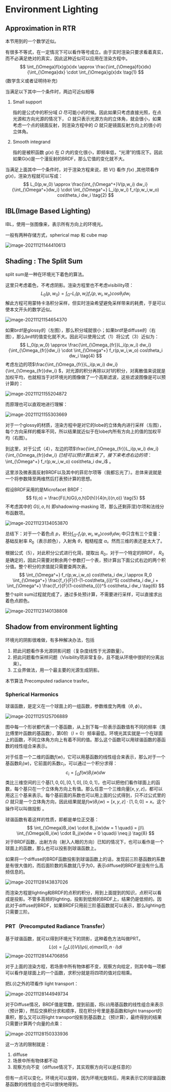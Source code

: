 # Environment Lighting

## Approximation in RTR

本节用到的一个数学近似。

有很多不等式，在一定情况下可以看作等号成立。由于实时渲染只要求看着真实，而不必满足绝对的真实，因此这种近似可以应用在渲染方程中。
$$
\int_{\Omega}f(x)g(x)dx \approx \frac{\int_{\Omega}f(x)dx}{\int_{\Omega}dx} \cdot \int_{\Omega}g(x)dx \tag{1}
$$
(数学含义或者证明待补充)

当满足以下其中一个条件时，两边可近似相等

1. Small support 

   指的是公式中的积分域 $\Omega$ 尽可能小的时候。因此如果只考虑直接光照，在点光源和方向光源的情况下， $\Omega$ 就只表示光源方向的立体角，就会很小，如果考虑一个点的镜面反射，则渲染方程中的 $\Omega$ 就只是镜面反射方向上的很小的立体角。

2. Smooth integrand

   指的是被积函数 $g(x)$ 在 $\Omega$ 内的变化很小，即频率低，“光滑”的情况下。因此如果G(x)是一个漫反射的BRDF，那么它值的变化就不大。

当满足上面其中一个条件时，对于渲染方程来说，把 $V()$ 看作 $f(x)$ ,其他项看作 $g(x)$，渲染方程就可以写成：
$$
L_0(p,w_0) \approx \frac{\int_{\Omega^+}V(p,w_i) dw_i}{\int_{\Omega^+}dw_i} \cdot \int_{\Omega^+} L_i(p,w_i) f_r(p,w_i,w_o) cos\theta_i dw_i \tag{2}
$$

## IBL(Image Based Lighting)

IBL，使用一张图像来，表示所有方向上的环境光。

一般有两种存储方式，spherical map 和 cube map

![image-20211121144410613](https://raw.githubusercontent.com/L-Aidan/Images/main/img/202111211444705.png)



## Shading : The Split Sum

split sum是一种在环境光下着色的算法。

这里只考虑着色，不考虑阴影。渲染方程里也不考虑visibility项：
$$
L_0(p,w_0) = \int_{\Omega^+} L_i(p,w_i) f_r(p,w_i,w_o) cos\theta_i  dw_i \tag{3}
$$
解此方程可用蒙特卡洛积分采样，但实时渲染希望避免采样带来的耗费，于是可以使本文开头的数学近似。

![image-20211121154654370](https://raw.githubusercontent.com/L-Aidan/Images/main/img/202111211546405.png)

如果brdf是glossy的（左图），那么积分域就很小；如果brdf是diffuse的（右图），那么brdf的值变化就不大。因此可以使用公式（1）将公式（3）近似为：
$$
L_0(p,w_0) \approx \frac{\int_{\Omega_{fr}}L_i(p,w_i) dw_i}{\int_{\Omega_{fr}}dw_i} \cdot \int_{\Omega^+} f_r(p,w_i,w_o) cos\theta_i dw_i \tag{4}
$$
考虑左边的项$\frac{\int_{\Omega_{fr}}L_i(p,w_i) dw_i}{\int_{\Omega_{fr}}dw_i} $，对光源的积分再除以对1的积分，对离散值来说就是加权平均，也就相当于对环境光的图像做了一个高斯滤波，这些滤波图像是可以预计算的：

![image-20211121155204872](https://raw.githubusercontent.com/L-Aidan/Images/main/img/202111211552950.png)

而原理也可以直观地进行理解：

![image-20211121155303669](https://raw.githubusercontent.com/L-Aidan/Images/main/img/202111211553711.png)

对于一个glossy的材质，渲染方程中是对它的lobe的立体角内进行采样（左图），每个方向采样的概率不同，所以结果就近似于在lobe内所有方向上的值的加权平均（右图）。

到这里，对于公式（4），左边的项$\frac{\int_{\Omega_{fr}}L_i(p,w_i) dw_i}{\int_{\Omega_{fr}}dw_i} $已经可以预计算出来了，接下来考虑右边的项：$\int_{\Omega^+} f_r(p,w_i,w_o) cos\theta_i dw_i$ 。

这里涉及微表面反射BRDF以及其中的菲尼尔项等（我都忘光了）。总体来说就是一个将参数降至两维然后打表预计算的思想。

假设BRDF采用的是Microfacet BRDF：
$$
f(i,o) = \frac{F(i,h)G(i,o,h)D(h)}{4(n,i)(n,o)} \tag{5}
$$
不考虑其中的 $G(i,o,h)$ 即shadowing-masking 项，那么还剩菲涅}尔项和法线分布函数项。

![image-20211123134053870](https://raw.githubusercontent.com/L-Aidan/Images/main/img/202111231341983.png)

总结下：对于一个着色点 $p$，积分$\int_{\Omega^+} f_r(p,w_i,w_o) cos\theta_i dw_i$ 中只含有三个变量：基础反射率 $R_0$（表示颜色），入射角 $\theta$，粗糙程度 $\alpha$。然而三维的表还是太大了。

根据公式（5），对此积分公式进行化简，提取出 $R_0$，对于一个特定的BRDF， $R_0$是确定的，因此只需要对剩余两个参数打一个表，预计算出下面公式右边的两个积分值。整个积分的求值就只需要查两次表。
$$
\int_{\Omega^+} f_r(p,w_i,w_o) cos\theta_i dw_i \approx R_0 \int_{\Omega^+} \frac{f_r}{F}(1-(1-cos\theta_{i})^5) cos\theta_i dw_i + \int_{\Omega^+} \frac{f_r}{F}(1-cos\theta_{i})^5 cos\theta_i dw_i \tag{6}
$$
整个split sum过程就完成了，通过多处预计算，不需要进行采样，可以直接求出着色点颜色。

![image-20211123140138808](https://raw.githubusercontent.com/L-Aidan/Images/main/img/202111231401907.png)



## Shadow from environment lighting

环境光的阴影很难做，有多种解决办法，包括

1. 把此问题看作多光源阴影问题（复杂度线性于光源数量）。
2. 把此问题看作采样问题（Visibility项非常复杂，且不能从环境中很好的分离出来）。
3. 工业界做法，用一个最主要的光源生成阴影。

本节算法 Precomputed radiance trasfer。

### Spherical Harmonics

球谐函数，是定义在一个球面上的一组函数，参数维度为两维（$\theta, \phi$）。

![image-20211125125706889](https://raw.githubusercontent.com/L-Aidan/Images/main/img/202111251257018.png)

图中每一个形状都代表一个基函数，从上到下每一阶表示函数值有不同的频率（类比傅里叶函数的基函数），第0阶（$l = 0$）频率最低。环境光其实就是一个在球面上的函数，不同立体角方向上有着不同的值。那么这个函数可以用球谐函数的基函数的线性组合来表示。

对于任意一个二维的函数$f(w)$，它可以用基函数的线性组合来表示，那么对于一个基函数$B_i(w)$，它前面的系数$c_i$，可以通过一个积分求得：
$$
c_i = \int_\Omega f(w)B_i(w)dw \tag{7}
$$
类比三维空间的三个基$[1,0,0],[0,1,0],[0,0,1]$，也可以把他们看作球面上的函数，每个基只在一个立体角方向上有值。那么任意一个三维向量$[x,y,z]$，都可以用这三个基来表示。每个基前面的系数也可以用上面的公式得到，只不过公式里的 $\Omega$ 就只是一个立体角方向，因此结果就是$f(w)B_i(w) = [x,y,z] \cdot [1,0,0] = x$。这个操作可以叫做投影 。 

球谐函数有着这样的性质，即都是单位正交基：
$$
\int_{\Omega}B_i(w) \cdot B_j(w)dw = 1 \quad(i = j)\\
\int_{\Omega}B_i(w) \cdot B_j(w)dw = 0 \quad(i \neq j) \tag{8}
$$
对于BRDF函数，出射方向（射入人眼的方向）已知的情况下，也可以看作是一个球面上的函数，那么也可以投影到球谐函数上。

如果将一个diffuse的BRDF函数投影到球谐函数上的话，发现前三阶基函数的系数是有很大值的，而后面阶数的系数就几乎为0，表示diffuse的BRDF是没有什么高频信息的。

![image-20211128143837026](https://raw.githubusercontent.com/L-Aidan/Images/main/img/202111281439343.png)

而渲染方程是lighting和BRDF的点积的积分，用到上面提到的知识，点积可以看成是投影。不管多高频的lighting，投影到低频的BRDF上，结果仍是低频的。因此对于diffuse的BRDF，如果BRDF只用前三阶基函数就可以表示，那么lighting也只需要三阶。

### PRT（Precomputed Radiance Transfer）

基于球谐函数，就可以得到环境光下的阴影，这种着色方法叫做PRT。
$$
L(o) = \int_{\Omega}L(i)V(i)\rho(i,o)max(0,n\cdot i)di \tag{9}
$$
![image-20211128144706856](https://raw.githubusercontent.com/L-Aidan/Images/main/img/202111281447902.png)

对于上面的渲染方程，若场景中所有物体都不变，观察方向给定，则其中每一项都可以看作是球面上的一个函数，求积分就是将四项的值对应相乘。

把$L(i)$之外的项看作 light transport：

![image-20211128144949734](https://raw.githubusercontent.com/L-Aidan/Images/main/img/202111281449769.png)

对于Diffuse情况，BRDF值是常数，提到前面，将$L(i)$用基函数的线性组合来表示（预计算），然后交换积分求和顺序，现在积分号里是基函数和light transport的乘积，那么又可以将light transport投影到基函数上（预计算），最终得到的结果只需要计算两个向量的点乘：

![image-20211128150333936](https://raw.githubusercontent.com/L-Aidan/Images/main/img/202111281503977.png)

这一方法的限制就是：

1. diffuse
2. 场景中所有物体都不动
3. 观察方向不变（diffuse情况下，其实观察方向可以是任意的）

但有一点可以变化，环境光可以旋转，因为环境光旋转后，用来表示它的球谐函数基函数的线性组合也可以很快地得到。
